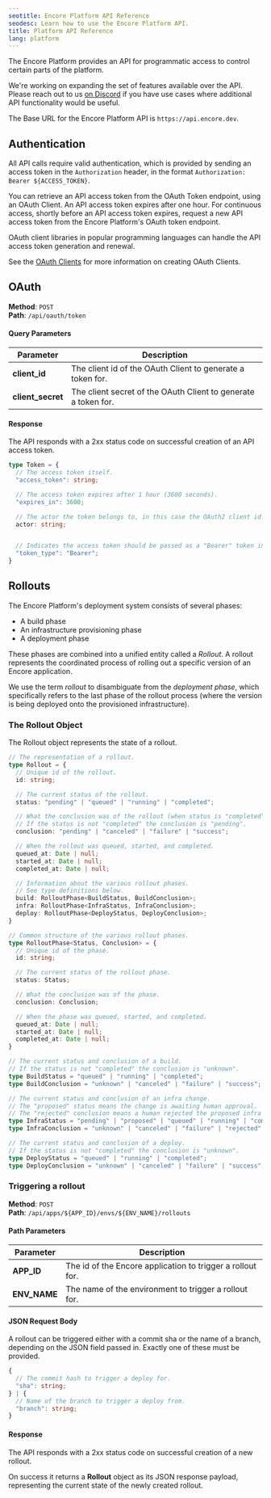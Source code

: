 ```yaml
---
seotitle: Encore Platform API Reference
seodesc: Learn how to use the Encore Platform API.
title: Platform API Reference
lang: platform
---
```


The Encore Platform provides an API for programmatic access to control certain parts of the platform.

We're working on expanding the set of features available over the API.
Please reach out to us [on Discord](https://encore.dev/discord) if you have use cases where additional API functionality would be useful.

The Base URL for the Encore Platform API is `https://api.encore.dev`.

## Authentication

All API calls require valid authentication, which is provided by sending an access token in the `Authorization` header,
in the format `Authorization: Bearer ${ACCESS_TOKEN}`.

You can retrieve an API access token from the OAuth Token endpoint, using an OAuth Client.
An API access token expires after one hour. For continuous access, shortly before an API access token expires, request a new API access token from the Encore Platform's OAuth token endpoint.

OAuth client libraries in popular programming languages can handle the API access token generation and renewal.

See the [OAuth Clients](/docs/platform/integrations/oauth-clients) for more information on creating OAuth Clients.

## OAuth

**Method**: `POST` <br/>
**Path**: `/api/oauth/token`

#### Query Parameters

| Parameter         | Description                                                    |
| ----------------- | -------------------------------------------------------------- |
| **client_id**     | The client id of the OAuth Client to generate a token for.     |
| **client_secret** | The client secret of the OAuth Client to generate a token for. |

#### Response

The API responds with a 2xx status code on successful creation of an API access token.

```typescript
type Token = {
  // The access token itself.
  "access_token": string;

  // The access token expires after 1 hour (3600 seconds).
  "expires_in": 3600;

  // The actor the token belongs to, in this case the OAuth2 client id.
  actor: string;


  // Indicates the access token should be passed as a "Bearer" token in the Authorization header.
  "token_type": "Bearer";
}
```

## Rollouts

The Encore Platform's deployment system consists of several phases:

* A build phase
* An infrastructure provisioning phase
* A deployment phase

These phases are combined into a unified entity called a *Rollout*.
A rollout represents the coordinated process of rolling out a specific version of an Encore application.

We use the term *rollout* to disambiguate from the *deployment phase*, which specifically
refers to the last phase of the rollout process (where the version is being deployed onto the provisioned infrastructure).

### The Rollout Object

The Rollout object represents the state of a rollout.

```typescript
// The representation of a rollout.
type Rollout = {
  // Unique id of the rollout.
  id: string;

  // The current status of the rollout.
  status: "pending" | "queued" | "running" | "completed";

  // What the conclusion was of the rollout (when status is "completed").
  // If the status is not "completed" the conclusion is "pending".
  conclusion: "pending" | "canceled" | "failure" | "success";

  // When the rollout was queued, started, and completed.
  queued_at: Date | null;
  started_at: Date | null;
  completed_at: Date | null;

  // Information about the various rollout phases.
  // See type definitions below.
  build: RolloutPhase<BuildStatus, BuildConclusion>;
  infra: RolloutPhase<InfraStatus, InfraConclusion>;
  deploy: RolloutPhase<DeployStatus, DeployConclusion>;
}

// Common structure of the various rollout phases.
type RolloutPhase<Status, Conclusion> = {
  // Unique id of the phase.
  id: string;

  // The current status of the rollout phase.
  status: Status;

  // What the conclusion was of the phase.
  conclusion: Conclusion;

  // When the phase was queued, started, and completed.
  queued_at: Date | null;
  started_at: Date | null;
  completed_at: Date | null;
}

// The current status and conclusion of a build.
// If the status is not "completed" the conclusion is "unknown".
type BuildStatus = "queued" | "running" | "completed";
type BuildConclusion = "unknown" | "canceled" | "failure" | "success";

// The current status and conclusion of an infra change.
// The "proposed" status means the change is awaiting human approval.
// The "rejected" conclusion means a human rejected the proposed infra change.
type InfraStatus = "pending" | "proposed" | "queued" | "running" | "completed";
type InfraConclusion = "unknown" | "canceled" | "failure" | "rejected" | "success";

// The current status and conclusion of a deploy.
// If the status is not "completed" the conclusion is "unknown".
type DeployStatus = "queued" | "running" | "completed";
type DeployConclusion = "unknown" | "canceled" | "failure" | "success";
```

### Triggering a rollout

**Method**: `POST` <br/>
**Path**: `/api/apps/${APP_ID}/envs/${ENV_NAME}/rollouts`

#### Path Parameters

| Parameter    | Description                                                |
| ------------ | ---------------------------------------------------------- |
| **APP_ID**   | The id of the Encore application to trigger a rollout for. |
| **ENV_NAME** | The name of the environment to trigger a rollout for.      |

#### JSON Request Body
A rollout can be triggered either with a commit sha or the name of a branch,
depending on the JSON field passed in. Exactly one of these must be provided.

```typescript
{
  // The commit hash to trigger a deploy for.
  "sha": string;
} | {
  // Name of the branch to trigger a deploy from.
  "branch": string;
}
```

#### Response

The API responds with a 2xx status code on successful creation of a new rollout.

On success it returns a **Rollout** object as its JSON response payload,
representing the current state of the newly created rollout.
